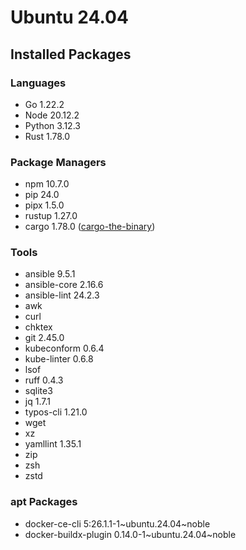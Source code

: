 # Ubuntu 24.04

## Installed Packages

### Languages

- Go 1.22.2
- Node 20.12.2
- Python 3.12.3
- Rust 1.78.0

### Package Managers

- npm 10.7.0
- pip 24.0
- pipx 1.5.0
- rustup 1.27.0
- cargo 1.78.0 ([cargo-the-binary](https://github.com/rust-lang/cargo/blob/master/src/cargo/version.rs))

### Tools

- ansible 9.5.1
- ansible-core 2.16.6
- ansible-lint 24.2.3
- awk
- curl
- chktex
- git 2.45.0
- kubeconform 0.6.4
- kube-linter 0.6.8
- lsof
- ruff 0.4.3
- sqlite3
- jq 1.7.1
- typos-cli 1.21.0
- wget
- xz
- yamllint 1.35.1
- zip
- zsh
- zstd

### apt Packages

- docker-ce-cli 5:26.1.1-1\~ubuntu.24.04\~noble
- docker-buildx-plugin 0.14.0-1\~ubuntu.24.04\~noble
